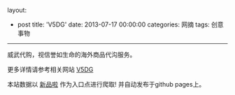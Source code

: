 layout: 
  - post 
title: 'V5DG' 
date: 2013-07-17 00:00:00 
categories: 网摘 
tags: 创意事物 
---

威武代购，视信誉如生命的海外商品代沟服务。  

更多详情请参考相关网站 [V5DG](http://www.v5dg.com)  

本站数据以 [新品啦](http://xinpinla.com/) 作为入口点进行爬取! 并自动发布于github pages上。  
